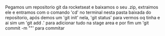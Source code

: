 Pegamos um repositorio git da rocketseat e baixamos o seu .zip, extraimos ele e entramos com o comando 'cd' no terminal nesta pasta baixada do repositorio, após demos um 'git init' nela, 'git status' para vermos oq tinha e ai sim um 'git add .' para adicionar tudo na stage area e por fim um 'git commit -m ""' para commitar